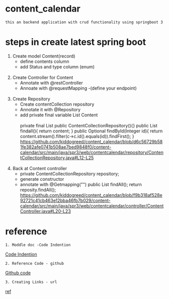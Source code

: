 # content_calendar
    this an backend application with crud functionality using springboot 3


# steps in create latest spring boot
    
1. Create model Content(record)
   * define contents column
   * add Status and type column (enum)
<br><br>
2.  Create Controller for Content  
    * Annotate with @restController 
    * Annoate with @requestMapping 
        -(define your endpoint)
<br><br>
3. Create Repository
   * Create contentCollection repository
   * Annotate it with @Repository
   * add private final variable List Content
<br><br>
     private final List<Content>
     public ContentCollectionRepository(){}
     public List<Content> findall(){ return content; }
     public Optional<Content> findById(Integer id){
     return content.stream().filter(c->c.id().equals(id)).findFirst();
     }
   https://github.com/kiddogreed/content_calendar/blob/d6c56729b581fe382afe0741b508ae7bed9848f0/content-calendar/src/main/java/spr3/web/contentcalendar/repository/ContentCollectionRepository.java#L12-L25
<br><br>    
4. Back at Content controller 
   * private ContentCollectionRepository repository;
   * generate constructor
   * annotate with @Getmapping("")
       public List<Content> findAll();
           return reposity.findAll();
   https://github.com/kiddogreed/content_calendar/blob/f9b318af528e92721c41cb463e12bba46fb7b029/content-calendar/src/main/java/spr3/web/contentcalendar/controller/ContentController.java#L20-L23
        




#  reference
    1. Moddle doc -Code Indention   
[Code Indention](https://docs.moodle.org/402/en/Markdown#:~:text=Bullet%20point%20lists%20can%20be,and%20should%20not%20be%20forgotten)
      
    2. Reference Code - github
[Github code](https://www.stevemar.net/github-code-in-readme/#:~:text=Here's%20a%20quick%20way%20to,show%20up%20in%20your%20README.&text=Go%20to%20the%20source%20code,in%20all%20of%20its%20glory!)
    
    3. Creating Links - url
[ref](https://anvilproject.org/guides/content/creating-links#:~:text=Markdown%20syntax%20for%20a%20hyperlink,the%20parentheses%20hold%20the%20link.)